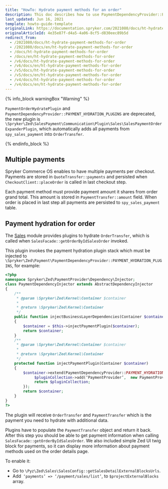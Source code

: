 ```yaml
---
title: "HowTo: Hydrate payment methods for an order"
description: This doc describes how to use PaymentDependencyProvider::PAYMENT_HYDRATION_PLUGINS and how to add other payment methods into the order.
last_updated: Jun 16, 2021
template: howto-guide-template
originalLink: https://documentation.spryker.com/2021080/docs/ht-hydrate-payment-methods-for-order
originalArticleId: 4e35e87f-d4a5-4a06-8cf5-d830eec89b5d
redirect_from:
  - /2021080/docs/ht-hydrate-payment-methods-for-order
  - /2021080/docs/en/ht-hydrate-payment-methods-for-order
  - /docs/ht-hydrate-payment-methods-for-order
  - /docs/en/ht-hydrate-payment-methods-for-order
  - /v6/docs/ht-hydrate-payment-methods-for-order
  - /v6/docs/en/ht-hydrate-payment-methods-for-order
  - /v5/docs/ht-hydrate-payment-methods-for-order
  - /v5/docs/en/ht-hydrate-payment-methods-for-order
  - /v4/docs/ht-hydrate-payment-methods-for-order
  - /v4/docs/en/ht-hydrate-payment-methods-for-order
---
```


{% info_block warningBox "Warning" %}

`PaymentOrderHydratePlugin`  and `PaymentDependencyProvider::PAYMENT_HYDRATION_PLUGINS` are deprecated, the new plugin is `\Spryker\Zed\SalesPayment\Communication\Plugin\Sales\SalesPaymentOrderExpanderPlugin`, which automatically adds all payments from `spy_sales_payment` into `OrderTransfer`.

{% endinfo_block %}

## Multiple payments

Spryker Commerce OS enables to have multiple payments per checkout. Payments are stored in `QuoteTransfer::payments` and persisted when `CheckoutClient::placeOrder` is called in last checkout step.

Each payment method must provide payment amount it shares from order grand total. This amount is stored in `PaymentTransfer::amount` field. When order is placed in last step all payments are persisted to `spy_sales_payment` table.

## Payment hydration for order

The [Sales](/docs/scos/dev/feature-walkthroughs/{{site.version}}/order-management-feature-walkthrough/sales-module-reference-information.html) module provides plugins to hydrate `OrderTransfer`, which is called when `SalesFacade::getOrderByIdSalesOrder` invoked.

This plugin invokes the payment hydration plugin stack which must be injected to  `\Spryker\Zed\Payment\PaymentDependencyProvider::PAYMENT_HYDRATION_PLUGINS`, for example:

```php
<?php
namespace Spryker\Zed\PaymentProvider\Dependency\Injector;
class PaymentDependencyInjector extends AbstractDependencyInjector
{
    /**
     * @param \Spryker\Zed\Kernel\Container $container
     *
     * @return \Spryker\Zed\Kernel\Container
     */
    public function injectBusinessLayerDependencies(Container $container)
    {
        $container = $this->injectPaymentPlugin($container);
        return $container;
    }
    /**
     * @param \Spryker\Zed\Kernel\Container $container
     *
     * @return \Spryker\Zed\Kernel\Container
     */
    protected function injectPaymentPlugin(Container $container)
    {
        $container->extend(PaymentDependencyProvider::PAYMENT_HYDRATION_PLUGINS, function (PaymentHydratorPluginCollectionInterface $pluginCollection) {
             $pluginCollection->add(‘PaymentProvider’,  new PaymentProviderSalesOrderPaymentHydrationPlugin()) // this plugin must implement \Spryker\Zed\Payment\Dependency\Plugin\Sales\PaymentHydratorPluginInterface
             return $pluginCollection;
        });
        return $container;
    }
}
?>
```

The plugin will receive `OrderTransfer` and `PaymentTransfer` which is the payment you need to hydrate with additional data.

Plugins have to populate the `PaymentTransfer` object and return it back. After this step you should be able to get payment information when calling `SalesFacade::getOrderByIdSalesOrder`. We also included simple Zed UI twig block for payments, so it can display more information about payment methods used on the order details page.

To enable it:
* Go to `\Pyz\Zed\Sales\SalesConfig::getSalesDetailExternalBlocksUrls`.
* Add` ‘payments’ => ‘/payment/sales/list’`, to `$projectExternalBlocks` array.
